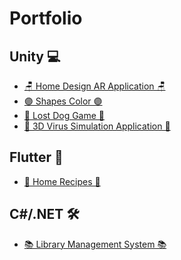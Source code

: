 # Portfolio
## Unity 💻 

<ul>
	<li>
		<a href="https://github.com/RigoCat/Home_Design_AR_Application"> 
		🪑 Home Design AR Application 🪑 
		</a>
	</li>
	<li>
		<a href="https://github.com/RigoCat/ShapesColor"> 
		🟣 Shapes Color 🟣 
		</a>
	</li>
	<li>
		<a href="https://github.com/RigoCat/TravellingDog"> 
		🐶 Lost Dog Game 🐶 
		</a>
	</li>
	<li>
		<a href="https://github.com/RigoCat/Virus_Simulation_Application"> 
		🦠 3D Virus Simulation Application 🦠 
		</a>
	</li>
</ul>
</li>

## Flutter 📱
<ul>
	<li>
		<a href="https://github.com/Alexandru-F1/UBB-MA-2021"> 
		🥗 Home Recipes 🥗
		</a>
	</li>
</ul>
</li>

## C#/.NET 🛠
<ul>
	<li>
		<a href="https://github.com/Alexandru-F1/UBB-ISS-2021"> 
		📚 Library Management System 📚
		</a>
	</li>
</ul>
</li>
